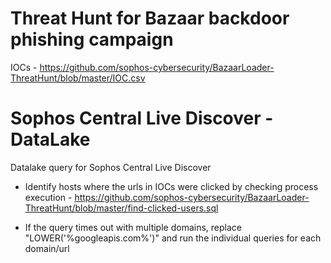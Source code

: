 # Threat Hunt for Bazaar backdoor phishing campaign

IOCs - https://github.com/sophos-cybersecurity/BazaarLoader-ThreatHunt/blob/master/IOC.csv 

# Sophos Central Live Discover - DataLake

Datalake query for Sophos Central Live Discover
* Identify hosts where the urls in IOCs were clicked by checking process execution - https://github.com/sophos-cybersecurity/BazaarLoader-ThreatHunt/blob/master/find-clicked-users.sql

* If the query times out with multiple domains, replace "LOWER('%googleapis.com%')" and run the individual queries for each domain/url

